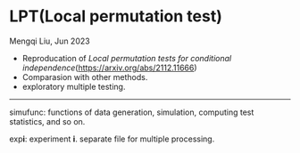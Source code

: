 # LPT(Local permutation test)

Mengqi Liu, Jun 2023

 - Reproducation of *Local permutation tests for conditional independence*(https://arxiv.org/abs/2112.11666)
 - Comparasion with other methods.
 - exploratory multiple testing.

___
simufunc: functions of data generation, simulation, computing test statistics, and so on.

exp**i**: experiment **i**. separate file for multiple processing.
